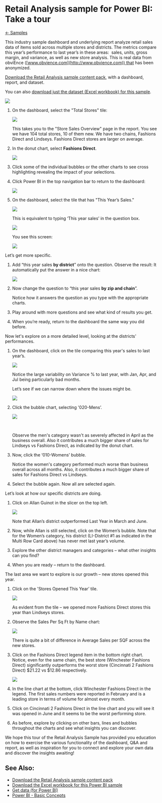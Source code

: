 <properties 
   pageTitle="Retail Analysis sample for Power BI: Take a tour"
   description="Retail Analysis sample for Power BI: Take a tour"
   services="powerbi" 
   documentationCenter="" 
   authors="v-anpasi" 
   manager="mblythe" 
   editor=""
   tags=""/>
 
<tags
   ms.service="powerbi"
   ms.devlang="NA"
   ms.topic="article"
   ms.tgt_pltfrm="NA"
   ms.workload="powerbi"
   ms.date="06/18/2015"
   ms.author="v-anpasi"/>
# Retail Analysis sample for Power BI: Take a tour

[← Samples](https://support.powerbi.com/knowledgebase/topics/75672-samples)

This industry sample dashboard and underlying report analyze retail sales data of items sold across multiple stores and districts. The metrics compare this year’s performance to last year’s in these areas:  sales, units, gross margin, and variance, as well as new store analysis. This is real data from obviEnce ([www.obvience.com](http://www.obvience.com)) that has been anonymized.

[Download the Retail Analysis sample content pack](https://support.powerbi.com/knowledgebase/articles/640117), with a dashboard, report, and dataset.

You can also [download just the dataset (Excel workbook) for this sample](http://go.microsoft.com/fwlink/?LinkId=528592).

![](media/powerbi-sample-retail-analysis-take-a-tour/dashboard.png)

1.  On the dashboard, select the "Total Stores" tile:

    ![](media/powerbi-sample-retail-analysis-take-a-tour/retailanalysis7.png)

    This takes you to the "Store Sales Overview" page in the report. You see we have 104 total stores, 10 of them new. We have two chains, Fashions Direct and Lindseys. Fashions Direct stores are larger on average.

2.  In the donut chart, select **Fashions Direct**.

    ![](media/powerbi-sample-retail-analysis-take-a-tour/3.png)

3.  Click some of the individual bubbles or the other charts to see cross highlighting revealing the impact of your selections.

4.  Click Power BI in the top navigation bar to return to the dashboard:

    ![](media/powerbi-sample-retail-analysis-take-a-tour/retailanalysis.png)

5.  On the dashboard, select the tile that has "This Year’s Sales."

    ![](media/powerbi-sample-retail-analysis-take-a-tour/retailanalysis6.png)

    This is equivalent to typing ‘This year sales’ in the question box.

    ![](media/powerbi-sample-retail-analysis-take-a-tour/retailanalysis5.png)


    You see this screen:

    ![](media/powerbi-sample-retail-analysis-take-a-tour/RetailSampleQnA.png)

Let’s get more specific.

1.  Add “this year sales **by district**” onto the question. Observe the result: It automatically put the answer in a nice chart:

    ![](media/powerbi-sample-retail-analysis-take-a-tour/retailanalysis2.png)

2.  Now change the question to “this year sales **by zip and chain**”.

    Notice how it answers the question as you type with the appropriate charts.

3.  Play around with more questions and see what kind of results you get.

4.  When you’re ready, return to the dashboard the same way you did before.

Now let's explore on a more detailed level, looking at the districts' performances.

1.  On the dashboard, click on the tile comparing this year's sales to last year’s.

    ![](media/powerbi-sample-retail-analysis-take-a-tour/retailanalysis3.png)

    Notice the large variability on Variance % to last year, with Jan, Apr, and Jul being particularly bad months.

    Let’s see if we can narrow down where the issues might be.

    ![](media/powerbi-sample-retail-analysis-take-a-tour/Variance.png)

2.  Click the bubble chart, selecting '020-Mens’.

    ![](media/powerbi-sample-retail-analysis-take-a-tour/12b.png)

     

    Observe the men's category wasn't as severely affected in April as the business overall. Also it contributes a much bigger share of sales for Lindseys vs Fashions Direct, as indicated by the donut chart.

3.  Now, click the ‘010-Womens’ bubble.

    Notice the women's category performed much worse than business overall across all months. Also, it contributes a much bigger share of sales for Fashions Direct vs Lindseys.

4.  Select the bubble again. Now all are selected again.

Let’s look at how our specific districts are doing.

1.  Click on Allan Guinot in the slicer on the top left.

    ![](media/powerbi-sample-retail-analysis-take-a-tour/13b.png)

    Note that Allan’s district outperformed Last Year in March and June.

2.  Now, while Allan is still selected, click on the Women’s bubble. Note that for the Women’s category, his district (LI-District \#1 as indicated in the Multi Row Card above) has never met last year’s volume.

3.  Explore the other district managers and categories – what other insights can you find?

4.  When you are ready – return to the dashboard.

The last area we want to explore is our growth – new stores opened this year.

1.  Click on the 'Stores Opened This Year’ tile.

    ![](media/powerbi-sample-retail-analysis-take-a-tour/retailanalysis4.png)

    As evident from the tile – we opened more Fashions Direct stores this year than Lindseys stores.

2.  Observe the Sales Per Sq Ft by Name chart:

    ![](media/powerbi-sample-retail-analysis-take-a-tour/15.png)

     There is quite a bit of difference in Average Sales per SQF across the new stores.

3.  Click on the Fashions Direct legend item in the bottom right chart. Notice, even for the same chain, the best store (Winchester Fashions Direct) significantly outperforms the worst store (Cincinnati 2 Fashions Direct) $21.22 vs $12.86 respectively.

    ![](media/powerbi-sample-retail-analysis-take-a-tour/17b.png)

4.  In the line chart at the bottom, click Winchester Fashions Direct in the legend. The first sales numbers were reported in February and is a leading store in terms of volume for almost every month. 

5.  Click on Cincinnati 2 Fashions Direct in the line chart and you will see it was opened in June and it seems to be the worst performing store. 

6.  As before, explore by clicking on other bars, lines and bubbles throughout the charts and see what insights you can discover.

We hope this tour of the Retail Analysis Sample has provided you education on how to exercise the various functionality of the dashboard, Q&A and report, as well as inspiration for you to connect and explore your own data and discover the insights awaiting!

## See Also:

-   [Download the Retail Analysis sample content pack](https://support.powerbi.com/knowledgebase/articles/640117)
-   [Download the Excel workbook for this Power BI sample](http://go.microsoft.com/fwlink/?LinkId=528592)
-   [Get data (for Power BI)](http://support.powerbi.com/knowledgebase/articles/434354-get-data)
-   [Power BI - Basic Concepts](http://support.powerbi.com/knowledgebase/articles/487029-power-bi-preview-basic-concepts)


